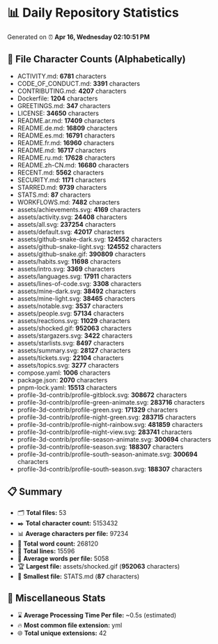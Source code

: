 # 📊 Daily Repository Statistics
Generated on ⏰ **Apr 16, Wednesday 02:10:51 PM**

## 📂 File Character Counts (Alphabetically)
- ACTIVITY.md: **6781** characters
- CODE_OF_CONDUCT.md: **3391** characters
- CONTRIBUTING.md: **4207** characters
- Dockerfile: **1204** characters
- GREETINGS.md: **347** characters
- LICENSE: **34650** characters
- README.ar.md: **17409** characters
- README.de.md: **16809** characters
- README.es.md: **16791** characters
- README.fr.md: **16960** characters
- README.md: **16717** characters
- README.ru.md: **17628** characters
- README.zh-CN.md: **16680** characters
- RECENT.md: **5562** characters
- SECURITY.md: **1171** characters
- STARRED.md: **9739** characters
- STATS.md: **87** characters
- WORKFLOWS.md: **7482** characters
- assets/achievements.svg: **4169** characters
- assets/activity.svg: **24408** characters
- assets/all.svg: **237254** characters
- assets/default.svg: **42017** characters
- assets/github-snake-dark.svg: **124552** characters
- assets/github-snake-light.svg: **124552** characters
- assets/github-snake.gif: **390809** characters
- assets/habits.svg: **11698** characters
- assets/intro.svg: **3369** characters
- assets/languages.svg: **17911** characters
- assets/lines-of-code.svg: **3308** characters
- assets/mine-dark.svg: **38492** characters
- assets/mine-light.svg: **38465** characters
- assets/notable.svg: **3537** characters
- assets/people.svg: **57134** characters
- assets/reactions.svg: **11029** characters
- assets/shocked.gif: **952063** characters
- assets/stargazers.svg: **3422** characters
- assets/starlists.svg: **8497** characters
- assets/summary.svg: **28127** characters
- assets/tickets.svg: **22104** characters
- assets/topics.svg: **3277** characters
- compose.yaml: **1006** characters
- package.json: **2070** characters
- pnpm-lock.yaml: **15513** characters
- profile-3d-contrib/profile-gitblock.svg: **308672** characters
- profile-3d-contrib/profile-green-animate.svg: **283716** characters
- profile-3d-contrib/profile-green.svg: **171329** characters
- profile-3d-contrib/profile-night-green.svg: **283715** characters
- profile-3d-contrib/profile-night-rainbow.svg: **481859** characters
- profile-3d-contrib/profile-night-view.svg: **283741** characters
- profile-3d-contrib/profile-season-animate.svg: **300694** characters
- profile-3d-contrib/profile-season.svg: **188307** characters
- profile-3d-contrib/profile-south-season-animate.svg: **300694** characters
- profile-3d-contrib/profile-south-season.svg: **188307** characters

## 📋 Summary
- 🗂️ **Total files:** 53
- ✒️ **Total character count:** 5153432
- 📊 **Average characters per file:** 97234
- 📝 **Total word count:** 268120
- 🧾 **Total lines:** 15596
- 📐 **Average words per file:** 5058
- 🏆 **Largest file:** assets/shocked.gif (**952063** characters)
- 🥉 **Smallest file:** STATS.md (**87** characters)

## 🌟 Miscellaneous Stats
- ⌛ **Average Processing Time Per file:** ~0.5s (estimated)
- 🔥 **Most common file extension:** yml
- 🌐 **Total unique extensions:** 42
